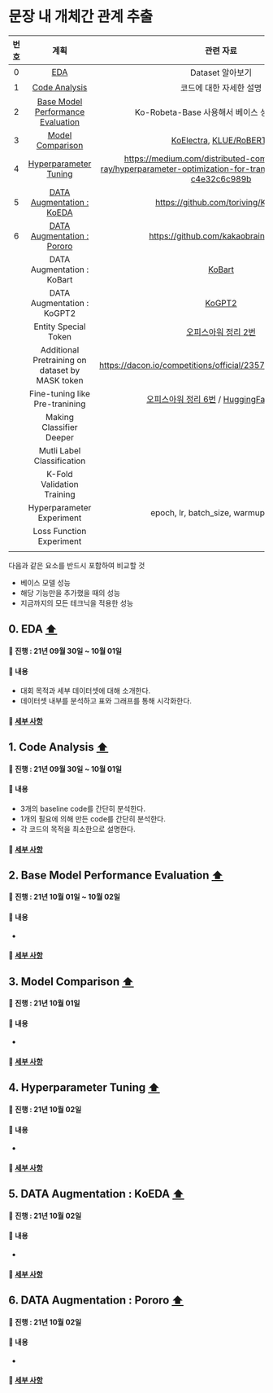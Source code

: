 # 문장 내 개체간 관계 추출

|번호|계획|관련 자료|진행도|
|:---:|:------------:|:------------:|:------:|
|0|[EDA](https://github.com/boostcampaitech2/klue-level2-nlp-04/blob/JSM/description/PLAN.md#0-eda-)|Dataset 알아보기|`100%`|
|1|[Code Analysis](https://github.com/boostcampaitech2/klue-level2-nlp-04/blob/JSM/description/PLAN.md#1-code-analysis-)|코드에 대한 자세한 설명|`100%`|
|2|[Base Model Performance Evaluation](https://github.com/boostcampaitech2/klue-level2-nlp-04/blob/JSM/description/PLAN.md#2-base-model-performance-evaluation-)|Ko-Robeta-Base 사용해서 베이스 성능 측정하기|`70%`|
|3|[Model Comparison](https://github.com/boostcampaitech2/klue-level2-nlp-04/blob/JSM/description/PLAN.md#3-model-comparison-)|[KoElectra](https://github.com/monologg/KoELECTRA), [KLUE/RoBERTa](https://github.com/KLUE-benchmark/KLUE)|`100%`|
|4|[Hyperparameter Tuning](https://github.com/boostcampaitech2/klue-level2-nlp-04/blob/JSM/description/PLAN.md#4-hyperparameter-tuning-)|https://medium.com/distributed-computing-with-ray/hyperparameter-optimization-for-transformers-a-guide-c4e32c6c989b|
|5|[DATA Augmentation : KoEDA](https://github.com/boostcampaitech2/klue-level2-nlp-04/blob/JSM/description/PLAN.md#5-data-augmentation--koeda-)|https://github.com/toriving/KoEDA||
|6|[DATA Augmentation : Pororo](https://github.com/boostcampaitech2/klue-level2-nlp-04/blob/JSM/description/PLAN.md#6-data-augmentation--pororo-) |https://github.com/kakaobrain/pororo||
||DATA Augmentation : KoBart|[KoBart](https://github.com/SKT-AI/KoBART)||
||DATA Augmentation : KoGPT2|[KoGPT2](https://github.com/gyunggyung/KoGPT2-FineTuning)||
||Entity Special Token|[오피스아워 정리 2번](https://github.com/sangmandu/SangSangPlus/issues/101#issue-1011979770)||
||Additional Pretraining on dataset by MASK token|https://dacon.io/competitions/official/235747/codeshare/3072||
||Fine-tuning like Pre-tranining|[오피스아워 정리 6번](https://github.com/sangmandu/SangSangPlus/issues/101#issue-1011979770) / [HuggingFace-Bert](https://github.com/huggingface/transformers/blob/master/src/transformers/models/bert/modeling_bert.py)||
||Making Classifier Deeper||
||Mutli Label Classification||
||K-Fold Validation Training||
||Hyperparameter Experiment|epoch, lr, batch_size, warmup_steps,||
||Loss Function Experiment||
||||

다음과 같은 요소를 반드시 포함하여 비교할 것
* 베이스 모델 성능
* 해당 기능만을 추가했을 때의 성능
* 지금까지의 모든 테크닉을 적용한 성능

## 0. EDA [⬆](https://github.com/boostcampaitech2/klue-level2-nlp-04/blob/JSM/description/PLAN.md#%EB%AC%B8%EC%9E%A5-%EB%82%B4-%EA%B0%9C%EC%B2%B4%EA%B0%84-%EA%B4%80%EA%B3%84-%EC%B6%94%EC%B6%9C)
#### 📌 진행 : 21년 09월 30일 ~ 10월 01일  
#### 📖 내용
* 대회 목적과 세부 데이터셋에 대해 소개한다.
* 데이터셋 내부를 분석하고 표와 그래프를 통해 시각화한다.
#### 🚀 [세부 사항](https://github.com/boostcampaitech2/klue-level2-nlp-04/blob/JSM/description/EDA.md)


## 1. Code Analysis [⬆](https://github.com/boostcampaitech2/klue-level2-nlp-04/blob/JSM/description/PLAN.md#%EB%AC%B8%EC%9E%A5-%EB%82%B4-%EA%B0%9C%EC%B2%B4%EA%B0%84-%EA%B4%80%EA%B3%84-%EC%B6%94%EC%B6%9C)
#### 📌 진행 : 21년 09월 30일 ~ 10월 01일  
#### 📖 내용
* 3개의 baseline code를 간단히 분석한다.
* 1개의 필요에 의해 만든 code를 간단히 분석한다.
* 각 코드의 목적을 최소한으로 설명한다.
#### 🚀 [세부 사항](https://github.com/boostcampaitech2/klue-level2-nlp-04/blob/JSM/description/Code%20Analysis.md)

## 2. Base Model Performance Evaluation [⬆](https://github.com/boostcampaitech2/klue-level2-nlp-04/blob/JSM/description/PLAN.md#%EB%AC%B8%EC%9E%A5-%EB%82%B4-%EA%B0%9C%EC%B2%B4%EA%B0%84-%EA%B4%80%EA%B3%84-%EC%B6%94%EC%B6%9C)
#### 📌 진행 : 21년 10월 01일 ~ 10월 02일  
#### 📖 내용
* 
#### 🚀 [세부 사항](https://github.com/boostcampaitech2/klue-level2-nlp-04/blob/JSM/description/Base%20Model%20Performance%20Evaluation.md)

## 3. Model Comparison [⬆](https://github.com/boostcampaitech2/klue-level2-nlp-04/blob/JSM/description/PLAN.md#%EB%AC%B8%EC%9E%A5-%EB%82%B4-%EA%B0%9C%EC%B2%B4%EA%B0%84-%EA%B4%80%EA%B3%84-%EC%B6%94%EC%B6%9C)
#### 📌 진행 : 21년 10월 01일  
#### 📖 내용
* 
#### 🚀 [세부 사항](https://github.com/boostcampaitech2/klue-level2-nlp-04/blob/JSM/description/Model%20Comparison.md)

## 4. Hyperparameter Tuning [⬆](https://github.com/boostcampaitech2/klue-level2-nlp-04/blob/JSM/description/PLAN.md#%EB%AC%B8%EC%9E%A5-%EB%82%B4-%EA%B0%9C%EC%B2%B4%EA%B0%84-%EA%B4%80%EA%B3%84-%EC%B6%94%EC%B6%9C)
#### 📌 진행 : 21년 10월 02일  
#### 📖 내용
* 
#### 🚀 [세부 사항]()

## 5. DATA Augmentation : KoEDA [⬆](https://github.com/boostcampaitech2/klue-level2-nlp-04/blob/JSM/description/PLAN.md#%EB%AC%B8%EC%9E%A5-%EB%82%B4-%EA%B0%9C%EC%B2%B4%EA%B0%84-%EA%B4%80%EA%B3%84-%EC%B6%94%EC%B6%9C)
#### 📌 진행 : 21년 10월 02일  
#### 📖 내용
* 
#### 🚀 [세부 사항]()

## 6. DATA Augmentation : Pororo [⬆](https://github.com/boostcampaitech2/klue-level2-nlp-04/blob/JSM/description/PLAN.md#%EB%AC%B8%EC%9E%A5-%EB%82%B4-%EA%B0%9C%EC%B2%B4%EA%B0%84-%EA%B4%80%EA%B3%84-%EC%B6%94%EC%B6%9C)
#### 📌 진행 : 21년 10월 02일  
#### 📖 내용
* 
#### 🚀 [세부 사항]()
